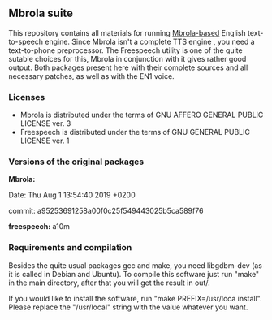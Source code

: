 
## Mbrola suite

This repository contains all materials for running [Mbrola-based](https://github.com/numediart/MBROLA) English text-to-speech engine.
Since Mbrola isn't a complete TTS engine , you need a text-to-phone preprocessor.
The Freespeech utility is one of the quite sutable choices for this,
Mbrola in conjunction with it gives rather good output.
Both packages present here with their complete sources and all necessary patches, as well as with the EN1 voice.

### Licenses

* Mbrola is distributed under the terms of GNU AFFERO GENERAL PUBLIC LICENSE ver. 3
* Freespeech is distributed under the terms of 		    GNU GENERAL PUBLIC LICENSE ver. 1

### Versions of the original packages

__Mbrola:__

Date:   Thu Aug 1 13:54:40 2019 +0200

commit: a95253691258a00f0c25f549443025b5ca589f76

__freespeech:__ a10m

### Requirements and compilation

Besides the quite usual packages gcc and make,
you need libgdbm-dev (as it is called in Debian and Ubuntu).
To compile this software just run "make" in the main directory,
after that you will get the result in out/.

If you would like to install the software,
run "make PREFIX=/usr/loca install".
Please replace the "/usr/local" string with the value whatever you want.
